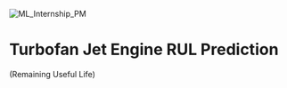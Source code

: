 
![ML_Internship_PM](https://github.com/user-attachments/assets/76d53b9a-3fb6-4e55-81fd-a8dcb5492352)

# Turbofan Jet Engine RUL Prediction 
(Remaining Useful Life)

